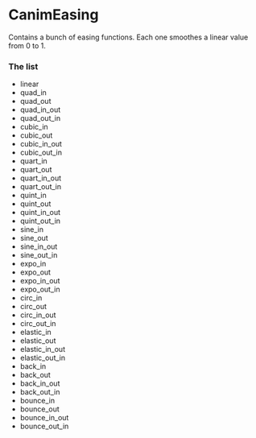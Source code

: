 # CanimEasing

Contains a bunch of easing functions. Each one smoothes a linear value from 0 to 1.

### The list

- linear
- quad_in
- quad_out
- quad_in_out
- quad_out_in
- cubic_in
- cubic_out
- cubic_in_out
- cubic_out_in
- quart_in
- quart_out
- quart_in_out
- quart_out_in
- quint_in
- quint_out
- quint_in_out
- quint_out_in
- sine_in
- sine_out
- sine_in_out
- sine_out_in
- expo_in
- expo_out
- expo_in_out
- expo_out_in
- circ_in
- circ_out
- circ_in_out
- circ_out_in
- elastic_in
- elastic_out
- elastic_in_out
- elastic_out_in
- back_in
- back_out
- back_in_out
- back_out_in
- bounce_in
- bounce_out
- bounce_in_out
- bounce_out_in